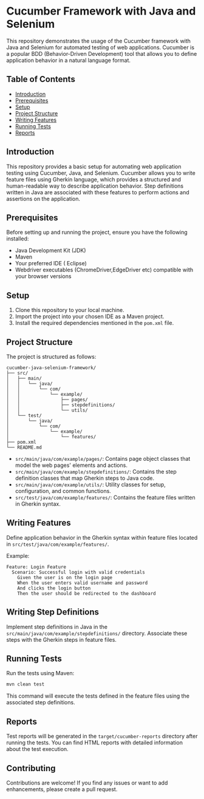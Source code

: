 # Cucumber Framework with Java and Selenium

This repository demonstrates the usage of the Cucumber framework with Java and Selenium for automated testing of web applications.
 Cucumber is a popular BDD (Behavior-Driven Development) tool that allows you to define application behavior in a natural language format.

## Table of Contents

- [Introduction](#introduction)
- [Prerequisites](#prerequisites)
- [Setup](#setup)
- [Project Structure](#project-structure)
- [Writing Features](#writing-features)
- [Running Tests](#running-tests)
- [Reports](#reports)

## Introduction

This repository provides a basic setup for automating web application testing using Cucumber, Java, and Selenium. Cucumber allows you to write feature files using Gherkin language, which provides a structured and human-readable  way to describe application behavior. Step definitions written in Java are associated with these features to perform actions and assertions on the application.

## Prerequisites

Before setting up and running the project, ensure you have the following installed:

- Java Development Kit (JDK)
- Maven
- Your preferred IDE ( Eclipse)
- Webdriver executables (ChromeDriver,EdgeDriver etc) compatible with your browser versions

## Setup

1. Clone this repository to your local machine.
2. Import the project into your chosen IDE as a Maven project.
3. Install the required dependencies mentioned in the `pom.xml` file.

## Project Structure

The project is structured as follows:

```
cucumber-java-selenium-framework/
├── src/
│   ├── main/
│   │   └── java/
│   │       └── com/
│   │           └── example/
│   │               ├── pages/
│   │               ├── stepdefinitions/
│   │               └── utils/
│   └── test/
│       └── java/
│           └── com/
│               └── example/
│                   └── features/
├── pom.xml
└── README.md
```

- `src/main/java/com/example/pages/`: Contains page object classes that model the web pages' elements and actions.
- `src/main/java/com/example/stepdefinitions/`: Contains the step definition classes that map Gherkin steps to Java code.
- `src/main/java/com/example/utils/`: Utility classes for setup, configuration, and common functions.
- `src/test/java/com/example/features/`: Contains the feature files written in Gherkin syntax.

## Writing Features

Define application behavior in the Gherkin syntax within feature files located in `src/test/java/com/example/features/`.

Example:

```gherkin
Feature: Login Feature
  Scenario: Successful login with valid credentials
    Given the user is on the login page
    When the user enters valid username and password
    And clicks the login button
    Then the user should be redirected to the dashboard
```

## Writing Step Definitions

Implement step definitions in Java in the `src/main/java/com/example/stepdefinitions/` directory. 
Associate these steps with the Gherkin steps in feature files.


## Running Tests

Run the tests using Maven:

```bash
mvn clean test
```

This command will execute the tests defined in the feature files using the associated step definitions.

## Reports

Test reports will be generated in the `target/cucumber-reports` directory after running the tests. You can find HTML reports with detailed information about the test execution.

## Contributing

Contributions are welcome! If you find any issues or want to add enhancements, please create a pull request.
